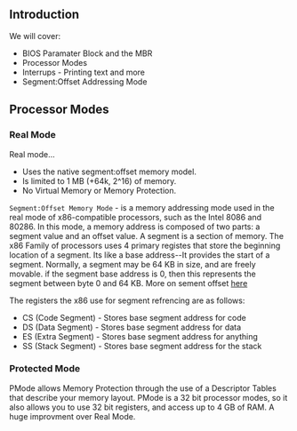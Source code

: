 ## Introduction
We will cover:
  - BIOS Paramater Block and the MBR
  - Processor Modes
  - Interrups - Printing text and more
  - Segment:Offset Addressing Mode
 
## Processor Modes
### Real Mode
Real mode...
  - Uses the native segment:offset memory model.
  - Is limited to 1 MB (+64k, 2^16) of memory.
  - No Virtual Memory or Memory Protection.

`Segment:Offset Memory Mode` - is a memory addressing mode used in the real mode of x86-compatible processors, such as the Intel 8086 and 80286. In this mode, a memory address is composed of two parts: a segment value and an offset value.  A segment is a section of memory.
The x86 Family of processors uses 4 primary registes that store the beginning location of a segment. Its like a base address--It provides the start of a segment. Normally, a segment may be 64 KB in size, and are freely movable. if the segment base address is 0, then this represents the segment between byte 0 and 64 KB. More on sement offset [here](segment_offsets.md)

The registers the x86 use for segment refrencing are as follows:
  - CS (Code Segment) - Stores base segment address for code
  - DS (Data Segment) - Stores base segment address for data
  - ES (Extra Segment) - Stores base segment address for anything
  - SS (Stack Segment) - Stores base segment address for the stack

### Protected Mode
PMode allows Memory Protection through the use of a Descriptor Tables that describe your memory layout. PMode is a 32 bit processor modes, so it also allows you to use 32 bit registers, and access up to 4 GB of RAM. A huge improvment over Real Mode. 
